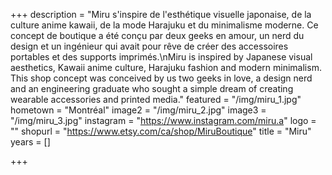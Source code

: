 +++
description = "Miru s'inspire de l'esthétique visuelle japonaise, de la culture anime kawaii, de la mode Harajuku et du minimalisme moderne. Ce concept de boutique a été conçu par deux geeks en amour, un nerd du design et un ingénieur qui avait pour rêve de créer des accessoires portables et des supports imprimés.\nMiru is inspired by Japanese visual aesthetics, Kawaii anime culture, Harajuku fashion and modern minimalism. This shop concept was conceived by us two geeks in love, a design nerd and an engineering graduate who sought a simple dream of creating wearable accessories and printed media."
featured = "/img/miru_1.jpg"
hometown = "Montréal"
image2 = "/img/miru_2.jpg"
image3 = "/img/miru_3.jpg"
instagram = "https://www.instagram.com/miru.a"
logo = ""
shopurl = "https://www.etsy.com/ca/shop/MiruBoutique"
title = "Miru"
years = []

+++
